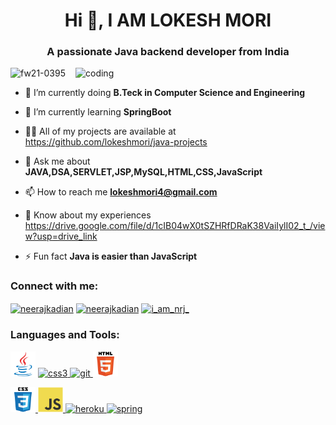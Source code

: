 


<h1 align="center">Hi 👋,  I AM LOKESH MORI </h1>
<h3 align="center"> A passionate Java backend developer from India</h3>


<img align="right" alt="coding" width="400" src="https://user-images.githubusercontent.com/55389276/140866485-8fb1c876-9a8f-4d6a-98dc-08c4981eaf70.gif">


<p align="left"> <img src="https://komarev.com/ghpvc/?username=fw21-0395&label=Profile%20views&color=0e75b6&style=flat" alt="fw21-0395" /> </p>


- 🔭 I’m currently doing **B.Teck in Computer Science and Engineering**

- 🌱 I’m currently learning **SpringBoot**

- 👨‍💻 All of my projects are available at   https://github.com/lokeshmori/java-projects

- 💬 Ask me about **JAVA,DSA,SERVLET,JSP,MySQL,HTML,CSS,JavaScript**

- 📫 How to reach me **lokeshmori4@gmail.com**

- 📄 Know about my experiences   https://drive.google.com/file/d/1cIB04wX0tSZHRfDRaK38VaiIylI02_t_/view?usp=drive_link

- ⚡ Fun fact **Java is easier than JavaScript**

<h3 align="left">Connect with me:</h3>
<p align="left">
<a href="https://www.linkedin.com/in/lokesh-mori-15761b225/" target="_blank"><img align="center" src="https://raw.githubusercontent.com/rahuldkjain/github-profile-readme-generator/master/src/images/icons/Social/linked-in-alt.svg" alt="neerajkadian" height="30" width="40" /></a>
<a href="#" target="_blank"><img align="center" src="https://raw.githubusercontent.com/rahuldkjain/github-profile-readme-generator/master/src/images/icons/Social/facebook.svg" alt="neerajkadian" height="30" width="40" /></a>
<a href="#" target="_blank"><img align="center" src="https://raw.githubusercontent.com/rahuldkjain/github-profile-readme-generator/master/src/images/icons/Social/instagram.svg" alt="i_am_nrj_" height="30" width="40" /></a>
</p>

<h3 align="left">Languages and Tools:</h3>
<p align="left"> <img src="https://raw.githubusercontent.com/devicons/devicon/master/icons/java/java-original.svg" alt="java" width="40" height="40"/>
</a> <a href="https://developer.mozilla.org/en-US/docs/Web/JavaScript" target="_blank" rel="noreferrer"> 
  <a href="#" target="_blank" rel="noreferrer"> <img src="https://cdn.freebiesupply.com/logos/thumbs/2x/eclipse-11-logo.png" alt="css3" width="40" height="40"/>
 </a> <a href="#" target="_blank" rel="noreferrer"> <img src="https://www.vectorlogo.zone/logos/git-scm/git-scm-icon.svg" alt="git" width="40" height="40"/> </a> <a href="#" target="_blank" rel="noreferrer">  </a> <a href="https://www.w3.org/html/" target="_blank" rel="noreferrer"> <img src="https://raw.githubusercontent.com/devicons/devicon/master/icons/html5/html5-original-wordmark.svg" alt="html5" width="40" height="40"/> </a> <a href="https://www.java.com" target="_blank" rel="noreferrer"> <p align="left"> <a href="https://www.w3schools.com/css/" target="_blank" rel="noreferrer"> <img src="https://raw.githubusercontent.com/devicons/devicon/master/icons/css3/css3-original-wordmark.svg" alt="css3" width="40" height="40"/>
   <img src="https://raw.githubusercontent.com/devicons/devicon/master/icons/javascript/javascript-original.svg" alt="javascript" width="40" height="40"/> </a> <a href="https://www.microsoft.com/en-us/sql-server" target="_blank" rel="noreferrer"> <img src="https://www.freepnglogos.com/uploads/logo-mysql-png/logo-mysql-mysql-logo-png-images-are-download-crazypng-21.png" alt="heroku" width="40" height="40"/> <img src="https://www.vectorlogo.zone/logos/springio/springio-icon.svg" alt="spring" width="40" height="40"/> 
</p>
